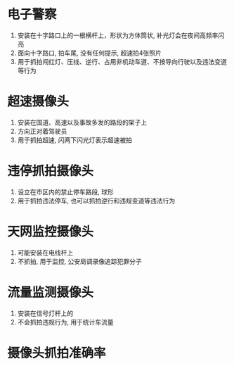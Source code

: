 # 电子警察

1. 安装在十字路口上的一根横杆上，形状为方体筒状, 补光灯会在夜间高频率闪亮
2. 面向十字路口, 拍车尾, 没有任何提示, 超速拍4张照片
3. 用于抓拍闯红灯、压线、逆行、占用非机动车道、不按导向行驶以及违法变道等行为

# 超速摄像头

1. 安装在国道、高速以及事故多发的路段的架子上
2. 方向正对着驾驶员
3. 用于抓拍超速, 闪两下闪光灯表示超速被拍

# 违停抓拍摄像头

1. 设立在市区内的禁止停车路段, 球形
2. 用于抓拍违法停车, 也可以抓拍逆行和违规变道等违法行为

# 天网监控摄像头

1. 可能安装在电线杆上
2. 不抓拍, 用于监控, 公安局调录像追踪犯罪分子

# 流量监测摄像头

1. 安装在信号灯杆上的
2. 不会抓拍违规行为, 用于统计车流量

# 摄像头抓拍准确率
